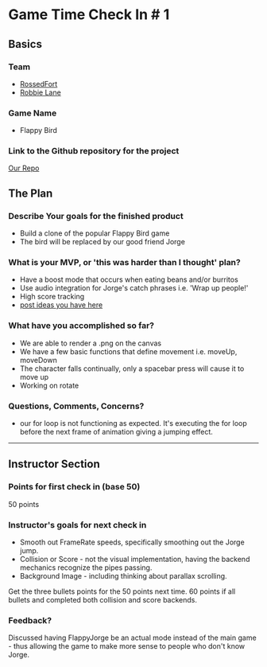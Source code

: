 # Game Time Check In # 1

## Basics

### Team
- [RossedFort](https://github.com/rossedfort)
- [Robbie Lane](https://github.com/robbielane)

### Game Name
- Flappy Bird

### Link to the Github repository for the project
[Our Repo](https://github.com/robbielane/flappy-bird)

## The Plan

### Describe Your goals for the finished product

- Build a clone of the popular Flappy Bird game
- The bird will be replaced by our good friend Jorge

### What is your MVP, or 'this was harder than I thought' plan?

- Have a boost mode that occurs when eating beans and/or burritos
- Use audio integration for Jorge's catch phrases i.e. 'Wrap up people!'
- High score tracking
- [post ideas you have here](https://github.com/robbielane/flappy-bird/issues)

### What have you accomplished so far?

- We are able to render a .png on the canvas
- We have a few basic functions that define movement i.e. moveUp, moveDown
- The character falls continually, only a spacebar press will cause it to move up
- Working on rotate

### Questions, Comments, Concerns?

- our for loop is not functioning as expected. It's executing the for loop before
the next frame of animation giving a jumping effect.

-----

## Instructor Section

### Points for first check in (base 50)
50 points

### Instructor's goals for next check in
* Smooth out FrameRate speeds, specifically smoothing out the Jorge jump.
* Collision or Score - not the visual implementation, having the backend mechanics recognize the pipes passing.
* Background Image - including thinking about parallax scrolling.

Get the three bullets points for the 50 points next time. 60 points if all bullets and completed both collision and score backends.

### Feedback?
Discussed having FlappyJorge be an actual mode instead of the main game - thus allowing the game to make more sense to people who don't know Jorge.

